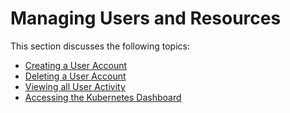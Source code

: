 # Managing Users and Resources

This section discusses the following topics:

* [Creating a User Account](create_user.md)
* [Deleting a User Account](delete_user.md)
* [Viewing all User Activity](view_user_act.md)
* [Accessing the Kubernetes Dashboard](accessing_kubernetes.md)
